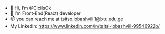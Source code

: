 - 👋 Hi, I’m @CiciIsOk
- 🌱 I’m Front-End(React) developer
- 📫 you can reach me at tsitso.iobashvili.1@btu.edu.ge
-  My LinkedIn: https://www.linkedin.com/in/tsitsi-iobashvili-99546922b/
